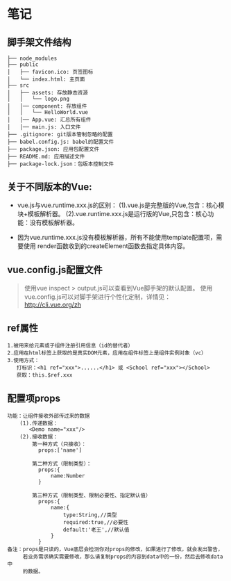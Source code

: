 
# 笔记

## 脚手架文件结构

	├── node_modules 
	├── public
	│   ├── favicon.ico: 页签图标
	│   └── index.html: 主页面
	├── src
	│   ├── assets: 存放静态资源
	│   │   └── logo.png
	│   │── component: 存放组件
	│   │   └── HelloWorld.vue
	│   │── App.vue: 汇总所有组件
	│   │── main.js: 入口文件
	├── .gitignore: git版本管制忽略的配置
	├── babel.config.js: babel的配置文件
	├── package.json: 应用包配置文件 
	├── README.md: 应用描述文件
	├── package-lock.json：包版本控制文件

## 关于不同版本的Vue:
- vue.js与vue.runtime.xxx.js的区别：
    (1).vue.js是完整版的Vue,包含：核心模块+模板解析器。
    (2).vue.runtime.xxx.js是运行版的Vue,只包含：核心功能：没有模板解析器。

- 因为vue.runtime.xxx.js没有模板解析器，所有不能使用template配置项，需要使用
      render函数收到的createElement函数去指定具体内容。

## vue.config.js配置文件
> 使用vue inspect > output.js可以查看到Vue脚手架的默认配置。
> 使用vue.config.js可以对脚手架进行个性化定制，详情见：http://cli.vue.org/zh

## ref属性
    1.被用来给元素或子组件注册引用信息（id的替代者）
    2.应用在html标签上获取的是真实DOM元素，应用在组件标签上是组件实例对象（vc）
    3.使用方式：
       打标识：<h1 ref="xxx">......</h1> 或 <School ref="xxx"></School>
	   获取：this.$ref.xxx

## 配置项props
    功能：让组件接收外部传过来的数据
	    (1).传递数据：
	       <Demo name="xxx"/>
		(2).接收数据：
		    第一种方式（只接收）：
		      props:['name']

            第二种方式（限制类型）：
			  props:{
				  name:Number
			  }

			第三种方式（限制类型、限制必要性、指定默认值）
			  props:{
				  name:{
					  type:String,//类型
					  required:true,//必要性
					  default:'老王',//默认值
				  }
			  }
	备注：props是只读的，Vue底层会检测你对props的修改，如果进行了修改，就会发出警告，
	     若业务需求确实需要修改，那么请复制props的内容到data中的一份，然后去修改data中
		 的数据。